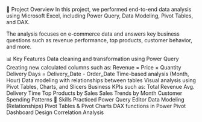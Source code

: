 📌 Project Overview
In this project, we performed end-to-end data analysis using Microsoft Excel, including Power Query, Data Modeling, Pivot Tables, and DAX.

The analysis focuses on e-commerce data and answers key business questions such as revenue performance, top products, customer behavior, and more.

📊 Key Features
Data cleaning and transformation using Power Query
Creating new calculated columns such as:
Revenue = Price × Quantity
Delivery Days = Delivery_Date - Order_Date
Time-based analysis (Month, Hour)
Data modeling with relationships between tables
Visual analysis using Pivot Tables, Charts, and Slicers
Business KPIs such as:
Total Revenue
Avg. Delivery Time
Top Products by Sales
Sales Trends by Month
Customer Spending Patterns
🧠 Skills Practiced
Power Query Editor
Data Modeling (Relationships)
Pivot Tables & Pivot Charts
DAX functions in Power Pivot
Dashboard Design
Correlation Analysis
